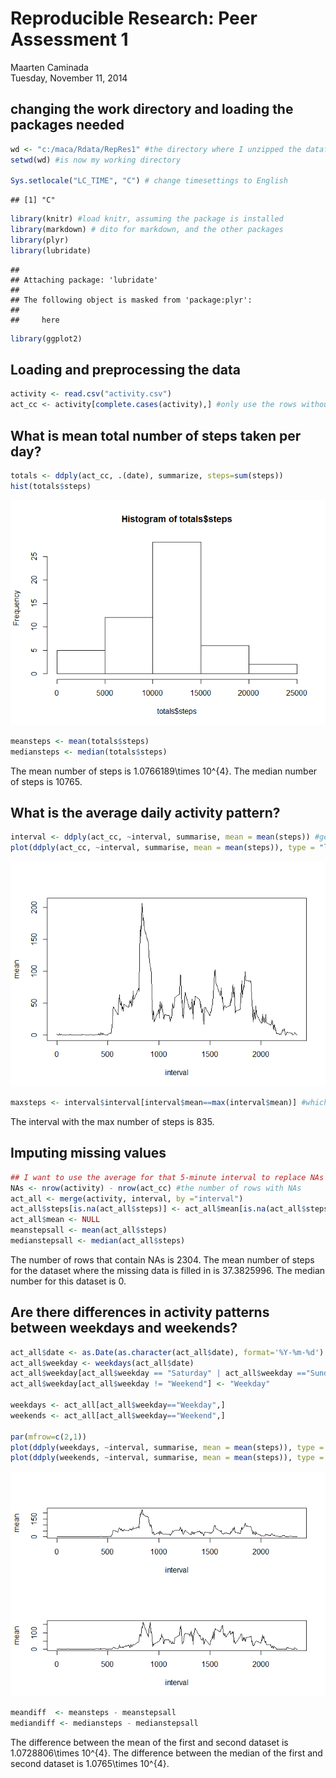 # Reproducible Research: Peer Assessment 1
Maarten Caminada  
Tuesday, November 11, 2014  

## changing the work directory and loading the packages needed


```r
wd <- "c:/maca/Rdata/RepRes1" #the directory where I unzipped the datafiles
setwd(wd) #is now my working directory

Sys.setlocale("LC_TIME", "C") # change timesettings to English
```

```
## [1] "C"
```

```r
library(knitr) #load knitr, assuming the package is installed
library(markdown) # dito for markdown, and the other packages
library(plyr)
library(lubridate)
```

```
## 
## Attaching package: 'lubridate'
## 
## The following object is masked from 'package:plyr':
## 
##     here
```

```r
library(ggplot2)
```

## Loading and preprocessing the data


```r
activity <- read.csv("activity.csv") 
act_cc <- activity[complete.cases(activity),] #only use the rows without missing values
```

## What is mean total number of steps taken per day?


```r
totals <- ddply(act_cc, .(date), summarize, steps=sum(steps))
hist(totals$steps)
```

![](PA1_template_files/figure-html/unnamed-chunk-3-1.png) 

```r
meansteps <- mean(totals$steps)
mediansteps <- median(totals$steps)
```

The mean number of steps is 1.0766189\times 10^{4}. The median number of steps is 10765.

## What is the average daily activity pattern?


```r
interval <- ddply(act_cc, ~interval, summarise, mean = mean(steps)) #get the averages per interval
plot(ddply(act_cc, ~interval, summarise, mean = mean(steps)), type = "l") #time series plot of 5-minute interval
```

![](PA1_template_files/figure-html/unnamed-chunk-4-1.png) 

```r
maxsteps <- interval$interval[interval$mean==max(interval$mean)] #which interval contains the max number of steps
```

The interval with the max number of steps is 835.

## Imputing missing values


```r
## I want to use the average for that 5-minute interval to replace NAs 
NAs <- nrow(activity) - nrow(act_cc) #the number of rows with NAs
act_all <- merge(activity, interval, by ="interval")
act_all$steps[is.na(act_all$steps)] <- act_all$mean[is.na(act_all$steps)]
act_all$mean <- NULL
meanstepsall <- mean(act_all$steps)
medianstepsall <- median(act_all$steps)
```

The number of rows that contain NAs is 2304. 
The mean number of steps for the dataset where the missing data is filled in is 37.3825996. 
The median number for this dataset is 0.

## Are there differences in activity patterns between weekdays and weekends?


```r
act_all$date <- as.Date(as.character(act_all$date), format='%Y-%m-%d')
act_all$weekday <- weekdays(act_all$date)
act_all$weekday[act_all$weekday == "Saturday" | act_all$weekday =="Sunday"] <- "Weekend"
act_all$weekday[act_all$weekday != "Weekend"] <- "Weekday"

weekdays <- act_all[act_all$weekday=="Weekday",]
weekends <- act_all[act_all$weekday=="Weekend",]

par(mfrow=c(2,1))
plot(ddply(weekdays, ~interval, summarise, mean = mean(steps)), type = "l")
plot(ddply(weekends, ~interval, summarise, mean = mean(steps)), type = "l")
```

![](PA1_template_files/figure-html/unnamed-chunk-6-1.png) 

```r
meandiff  <- meansteps - meanstepsall
mediandiff <- mediansteps - medianstepsall
```

The difference between the mean of the first and second dataset is 1.0728806\times 10^{4}.
The difference between the median of the first and second dataset is 1.0765\times 10^{4}.
